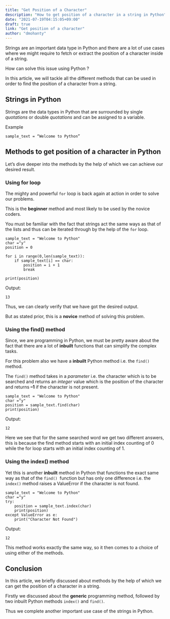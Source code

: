 ```yaml
---
title: "Get Position of a Character"
description: "How to get position of a character in a string in Python"
date: "2021-07-19T04:15:05+09:00"
draft: true
link: "Get position of a character"
author: "dmohanty"
---
```


Strings are an important data type in Python and there are a lot of use cases where we might require to fetch or extract the position of a character inside of a string. 

How can solve this issue using Python ?

In this article, we will tackle all the different methods that can be used in order to find the position of a character from a string. 

## Strings in Python

Strings are the data types in Python that are surrounded by single *quotations* or double *quotations* and can be assigned to a variable. 

Example 
```
sample_text = “Welcome to Python”
```

## Methods to get position of a character in Python

Let’s dive deeper into the methods by the help of which we can achieve our desired result.

### Using for loop

The mighty and powerful `for` loop is back again at action in order to solve our problems.

This is the **beginner** method and most likely to be used by the novice coders. 

You must be familiar with the fact that strings act the same ways as that of the lists and thus can be iterated through by the help of the `for` loop.

```
sample_text = "Welcome to Python"
char ="y"
position = 0

for i in range(0,len(sample_text)):
    if sample_text[i] == char:
        position = i + 1
        break

print(position)
```

Output:
```
13 
```
Thus, we can clearly verify that we have got the desired output. 

But as stated prior, this is a **novice** method of solving this problem.

### Using the find() method

Since, we are programming in Python, we must be pretty aware about the fact that there are a lot of **inbuilt** functions that can simplify the complex tasks.

For this problem also we have a **inbuilt** Python method i.e. the `find()` method.

The `find()` method takes in a *parameter* i.e. the character which is to be searched and returns an *integer* value which  is the position of the character and returns **–1** if the character is not present.

```
sample_text = "Welcome to Python"
char ="y"
position = sample_text.find(char)
print(position)
```

Output:
```
12
```

Here we see that for the same searched word we get two different answers, this is because the find method starts with an initial index counting of 0 while the for loop starts with an initial index counting of 1.

### Using the index() method

Yet this is another **inbuilt** method in Python that functions the exact same way as that of the `find() `function but has only one difference i.e. the `index()` method raises a ValueError if the character is not found.

```
sample_text = "Welcome to Python"
char ="y"
try:
    position = sample_text.index(char)
    print(position)
except ValueError as e:
    print("Character Not Found")
```

Output:
```
12
```

This method works exactly the same way, so it then comes to a choice of using either of the methods.

## Conclusion

In this article, we briefly discussed about methods by the help of which we can get the position of a character in a string. 

Firstly we discussed about the **generic** programming method, followed by two inbuilt Python methods `index()` and `find()`.

Thus we complete another important use case of the strings in Python.

